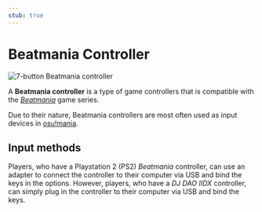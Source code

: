```yaml
---
stub: true
---
```


# Beatmania Controller

![](img/beatmania-controller.jpg "7-button Beatmania controller")

A **Beatmania controller** is a type of game controllers that is compatible with the *[Beatmania](https://en.wikipedia.org/wiki/Beatmania)* game series.

Due to their nature, Beatmania controllers are most often used as input devices in [osu!mania](/wiki/Game_mode/osu!mania).

## Input methods

Players, who have a Playstation 2 (PS2) *Beatmania* controller, can use an adapter to connect the controller to their computer via USB and bind the keys in the options. However, players, who have a *DJ DAO IIDX* controller, can simply plug in the controller to their computer via USB and bind the keys.
